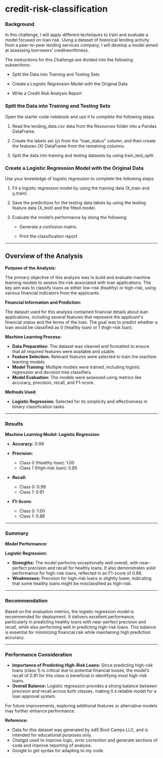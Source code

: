 # credit-risk-classification

### Background
In this challenge, I will apply different techniques to train and evaluate a model focused on loan risk. Using a dataset of historical lending activity from a peer-to-peer lending services company, I will develop a model aimed at assessing borrowers' creditworthiness.

The instructions for this Challenge are divided into the following subsections:

- Split the Data into Training and Testing Sets

- Create a Logistic Regression Model with the Original Data

- Write a Credit Risk Analysis Report

### Split the Data into Training and Testing Sets

Open the starter code notebook and use it to complete the following steps:

1. Read the lending_data.csv data from the Resources folder into a Pandas DataFrame.

2. Create the labels set (y) from the “loan_status” column, and then create the features (X) DataFrame from the remaining columns.

3. Split the data into training and testing datasets by using train_test_split.

### Create a Logistic Regression Model with the Original Data

Use your knowledge of logistic regression to complete the following steps:

1. Fit a logistic regression model by using the training data (X_train and y_train).

2. Save the predictions for the testing data labels by using the testing feature data (X_test) and the fitted model.

3. Evaluate the model’s performance by doing the following:

      - Generate a confusion matrix.

      - Print the classification report.

******************************************************************

## **Overview of the Analysis**

**Purpose of the Analysis:**

The primary objective of this analysis was to build and evaluate machine learning models to assess the risk associated with loan applications. The key aim was to classify loans as either low-risk (healthy) or high-risk, using various financial indicators from the applicants.

**Financial Information and Prediction:**

The dataset used for this analysis contained financial details about loan applications, including several features that represent the applicant's financial status and the terms of the loan. The goal was to predict whether a loan would be classified as 0 (healthy loan) or 1 (high-risk loan).

**Machine Learning Process:**

- **Data Preparation:** The dataset was cleaned and formatted to ensure that all required features were available and usable.
- **Feature Selection:** Relevant features were selected to train the machine learning models.
- **Model Training:** Multiple models were trained, including logistic regression and decision tree classifiers.
- **Model Evaluation:** The models were assessed using metrics like accuracy, precision, recall, and F1-score.

**Methods Used:**

- **Logistic Regression:** Selected for its simplicity and effectiveness in binary classification tasks.

---

### **Results**

**Machine Learning Model: Logistic Regression**

- **Accuracy:** 0.99

- **Precision:**
  - Class 0 (Healthy loan): 1.00
  - Class 1 (High-risk loan): 0.85

- **Recall:**
  - Class 0: 0.99
  - Class 1: 0.91

- **F1-Score:**
  - Class 0: 1.00
  - Class 1: 0.88

---

### **Summary**

**Model Performance:**

**Logistic Regression:**

- **Strengths:** The model performs exceptionally well overall, with near-perfect precision and recall for healthy loans. It also demonstrates solid performance for high-risk loans, reflected in an F1-score of 0.88.
- **Weaknesses:** Precision for high-risk loans is slightly lower, indicating that some healthy loans might be misclassified as high-risk.

---

### **Recommendation**

Based on the evaluation metrics, the logistic regression model is recommended for deployment. It delivers excellent performance, particularly in predicting healthy loans with near-perfect precision and recall, while also performing well in predicting high-risk loans. This balance is essential for minimizing financial risk while maintaining high prediction accuracy.

---

### **Performance Consideration**

- **Importance of Predicting High-Risk Loans:** Since predicting high-risk loans (class 1) is critical due to potential financial losses, the model’s recall of 0.91 for this class is beneficial in identifying most high-risk loans.
- **Overall Balance:** Logistic regression provides a strong balance between precision and recall across both classes, making it a reliable model for a loan approval system.

For future improvements, exploring additional features or alternative models may further enhance performance.  

**Reference:**
- Data for this dataset was generated by edX Boot Camps LLC, and is intended for educational purposes only.
- Chatgpt used to improve logic, error correction and generate sections of code and improve reporting of analysis.
- Google to get syntax for adapting to my code.
